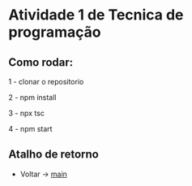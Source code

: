 # Atividade 1 de Tecnica de programação

## Como rodar:

1 - clonar o repositorio

2 - npm install

3 - npx tsc

4 - npm start

## Atalho de retorno

- Voltar -> [main](https://github.com/Jonatas-Dallo/Atv-Tecnica-De-Programa-o)  <br>
